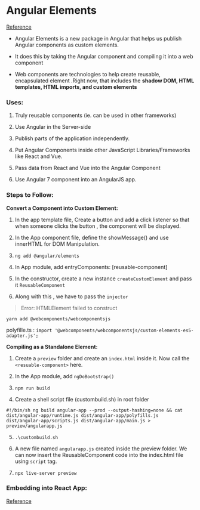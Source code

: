 # Angular Elements 

[Reference](https://blog.bitsrc.io/using-angular-elements-why-and-how-part-1-35f7fd4f0457)

- Angular Elements is a new package in Angular that helps us publish Angular components as custom elements.

- It does this by taking the Angular component and compiling it into a web component

- Web components are technologies to help create reusable, encapsulated element .Right now, that includes the **shadow DOM, HTML templates, HTML imports, and custom elements**

### Uses:
1. Truly reusable components (ie. can be used in other frameworks)

2. Use Angular in the Server-side

3. Publish parts of the application independently.

4. Put Angular Components inside other JavaScript Libraries/Frameworks like React and Vue.

5. Pass data from React and Vue into the Angular Component

6. Use Angular 7 component into an AngularJS app.

### Steps to Follow:

**Convert a Component into Custom Element:**

1. In the app template file, Create a button and add a click listener so that when someone clicks the button , the component will be displayed.

2. In the App component file, define the showMessage() and use innerHTML for DOM Manipulation.


3. `ng add @angular/elements`

4. In App module, add entryComponents: [reusable-component]

5. In the constructor, create a new instance `createCustomElement` and pass it `ReusableComponent`

6. Along with this , we have to pass the `injector`

> Error: HTMLElement failed to construct

`yarn add @webcomponents/webcomponentsjs`

polyfille.ts :
`import '@webcomponents/webcomponentsjs/custom-elements-es5-adapter.js';`

**Compiling as a Standalone Element:**
1. Create a `preview` folder and create an `index.html` inside it. Now call the `<resuable-component>` here.

2. In the App module, add `ngDoBootstrap()`

3. `npm run build`

4. Create a shell script file (custombuild.sh) in root folder

`#!/bin/sh
ng build angular-app --prod --output-hashing=none && cat dist/angular-app/runtime.js dist/angular-app/polyfills.js dist/angular-app/scripts.js dist/angular-app/main.js > preview/angularapp.js`

5. `.\custombuild.sh`

6. A new file named `angularapp.js` created inside the preview folder. We can now insert the ReusableComponent code into the index.html file using `script` tag.

7. `npx live-server preview`

### Embedding into React App:

[Reference](https://blog.bitsrc.io/using-angular-elements-why-and-how-part-2-37d52e71b4f9)
